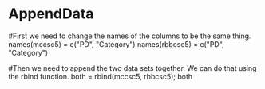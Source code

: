 # AppendData
#First we need to change the names of the columns to be the same thing.
names(mccsc5) = c("PD", "Category")
names(rbbcsc5) = c("PD", "Category")

#Then we need to append the two data sets together.  We can do that using the rbind function.
both = rbind(mccsc5, rbbcsc5); both
